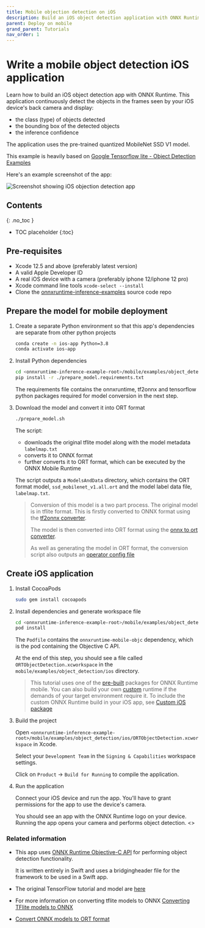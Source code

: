 ```yaml
---
title: Mobile objection detection on iOS
description: Build an iOS object detection application with ONNX Runtime
parent: Deploy on mobile
grand_parent: Tutorials
nav_order: 1
---
```


# Write a mobile object detection iOS application

Learn how to build an iOS object detection app with ONNX Runtime. This application continuously detect the objects in the frames seen by your iOS device's back camera and display:

- the class (type) of objects detected
- the bounding box of the detected objects
- the inference confidence

The application uses the pre-trained quantized MobileNet SSD V1 model.

This example is heavily based on [Google Tensorflow lite - Object Detection Examples](https://github.com/tensorflow/examples/tree/master/lite/examples/object_detection/ios)

Here's an example screenshot of the app:

![Screenshot showing iOS objection detection app](../../../images/ios_screenshot_objdetect.jpg)

## Contents
{: .no_toc }

* TOC placeholder
{:toc}

## Pre-requisites

- Xcode 12.5 and above (preferably latest version)
- A valid Apple Developer ID
- A real iOS device with a camera (preferably iphone 12/iphone 12 pro)
- Xcode command line tools `xcode-select --install`
- Clone the [onnxruntime-inference-examples](https://github.com/microsoft/onnxruntime-inference-examples) source code repo

## Prepare the model for mobile deployment

1. Create a separate Python environment so that this app's dependencies are separate from other python projects

   ```bash
   conda create -n ios-app Python=3.8
   conda activate ios-app
   ```

2. Install Python dependencies

   ```bash
   cd <onnxruntime-inference-example-root>/mobile/examples/object_detection/ios/ORTObjectDetection
   pip install -r ./prepare_model.requirements.txt
   ```

   The requirements file contains the onnxruntime, tf2onnx and tensorflow python packages required for model conversion in the next step.

3. Download the model and convert it into ORT format

   ```bash
   ./prepare_model.sh
   ```

   The script:
   - downloads the original tflite model along with the model metadata `labelmap.txt`
   - converts it to ONNX format
   - further converts it to ORT format, which can be executed by the ONNX Mobile Runtime

   The script outputs a `ModelsAndData` directory, which contains the ORT format model, `ssd_mobilenet_v1.all.ort` and the model label data file, `labelmap.txt`.

   > Conversion of this model is a two part process. The original model is in tflite format. This is firstly converted to ONNX format using the [tf2onnx converter](https://github.com/onnx/tensorflow-onnx).
   >
   > The model is then converted into ORT format using the [onnx to ort converter](../../reference/ort-format-models.md).
   >
   > As well as generating the model in ORT format, the conversion script also outputs an [operator config file](../../reference/reduced-operator-config-file.md)

## Create iOS application

1. Install CocoaPods

   ```bash
   sudo gem install cocoapods
   ```

2. Install dependencies and generate workspace file

   ```bash
   cd <onnxruntime-inference-example-root>/mobile/examples/object_detection/ios/
   pod install
   ```

   The `Podfile` contains the `onnxruntime-mobile-objc` dependency, which is the pod containing the Objective C API.

   At the end of this step, you should see a file called `ORTObjectDetection.xcworkspace` in the `mobile/examples/object_detection/ios` directory.

   > This tutorial uses one of the [pre-built](../../install/index.md#install-on-ios) packages for ONNX Runtime mobile. You can also build your own [custom](../../build/custom.md) runtime if the demands of your target environment require it. To include the custom ONNX Runtime build in your iOS app, see [Custom iOS package](../../build/custom.md#ios)

3. Build the project

   Open `<onnxruntime-inference-example-root>/mobile/examples/object_detection/ios/ORTObjectDetection.xcworkspace` in Xcode.

   Select your `Development Team` in the `Signing & Capabilities` workspace settings.

   Click on `Product` -> `Build for Running` to compile the application.

4. Run the application

   Connect your iOS device and run the app. You'll have to grant permissions for the app to use the device's camera.

   You should see an app with the ONNX Runtime logo on your device. Running the app opens your camera and performs object detection. <<Insert screenshot>>

### Related information

* This app uses [ONNX Runtime Objective-C API](https://onnxruntime.ai/docs/api/objectivec/index.html) for performing object detection functionality.

  It is written entirely in Swift and uses a bridgingheader file for the framework to be used in a Swift app.

* The original TensorFlow tutorial and model are [here](https://www.tensorflow.org/lite/examples/object_detection/overview#get_started)

* For more information on converting tflite models to ONNX [Converting TFlite models to ONNX](https://github.com/onnx/tensorflow-onnx#getting-started)

* [Convert ONNX models to ORT format](../../reference/ort-format-models.md)

